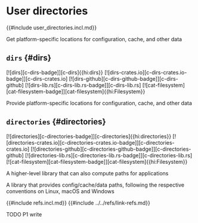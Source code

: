 # User directories

{{#include user_directories.incl.md}}

Get platform-specific locations for configuration, cache, and other data

## `dirs` {#dirs}

[![dirs][c-dirs-badge]][c-dirs]{{hi:dirs}}
[![dirs-crates.io][c-dirs-crates.io-badge]][c-dirs-crates.io]
[![dirs-github][c-dirs-github-badge]][c-dirs-github]
[![dirs-lib.rs][c-dirs-lib.rs-badge]][c-dirs-lib.rs]
[![cat-filesystem][cat-filesystem-badge]][cat-filesystem]{{hi:Filesystem}}

Provide platform-specific locations for configuration, cache, and other data

## `directories` {#directories}

[![directories][c-directories-badge]][c-directories]{{hi:directories}}
[![directories-crates.io][c-directories-crates.io-badge]][c-directories-crates.io]
[![directories-github][c-directories-github-badge]][c-directories-github]
[![directories-lib.rs][c-directories-lib.rs-badge]][c-directories-lib.rs]
[![cat-filesystem][cat-filesystem-badge]][cat-filesystem]{{hi:Filesystem}}

A higher-level library that can also compute paths for applications

A library that provides config/cache/data paths, following the respective conventions on Linux, macOS and Windows

{{#include refs.incl.md}}
{{#include ../../refs/link-refs.md}}

<div class="hidden">
TODO P1 write
</div>
